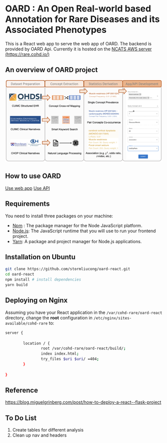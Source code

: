# OARD : An Open Real-world based Annotation for Rare Diseases and its Associated Phenotypes
This is a React web app to serve the web app of OARD. The backend is provided by OARD Api. Currently it is hosted on the 
[NCATS AWS server (https://rare.cohd.io/)](https://rare.cohd.io/)

## An overview of OARD project
![overview](overview.png)

## How to use OARD
[Use web app](./tutorial)
[Use API ](https://smart-api.info/ui/aed21cd6828e18de3fa2da6a76574520)



## Requirements
You need to install three packages on your machine:
* [Npm](https://docs.npmjs.com/) : The package manager for the Node JavaScript platform. 
* [Node.js](https://nodejs.org/en/): The JavaScript runtime that you will use to run your frontend project.
* [Yarn](https://classic.yarnpkg.com/lang/en/docs/install/#mac-stable): A package and project manager for Node.js applications.

## Installation on Ubuntu
```sh
git clone https://github.com/stormliucong/oard-react.git
cd oard-react
npm install # install dependencies
yarn build
```

## Deploying on Nginx
Assuming you have your React application in the `/var/cohd-rare/oard-react` directory, change the **root** configuration in `/etc/nginx/sites-available/cohd-rare` to:
```sh
server {
    
        location / {
                root /var/cohd-rare/oard-react/build/;
                index index.html;
                try_files $uri $uri/ =404;
        }
        
}
```
## Reference
https://blog.miguelgrinberg.com/post/how-to-deploy-a-react--flask-project

## To Do List
1. Create tables for different analysis
2. Clean up nav and headers


